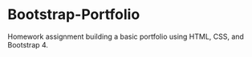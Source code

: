 # Bootstrap-Portfolio

Homework assignment building a basic portfolio using HTML, CSS, and Bootstrap 4.
